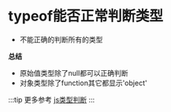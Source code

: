 # typeof能否正常判断类型
* 不能正确的判断所有的类型

**总结**
* 原始值类型除了null都可以正确判断
* 对象类型除了function其它都显示'object'

:::tip 更多参考
[js类型判断](./../../bigWeb/js/p4.md)
:::